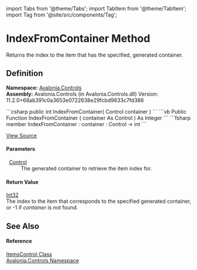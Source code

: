import Tabs from '@theme/Tabs'; 
import TabItem from '@theme/TabItem'; 
import Tag from '@site/src/components/Tag'; 

# IndexFromContainer Method


Returns the index to the item that has the specified, generated container.



## Definition
**Namespace:** <a href="N_Avalonia_Controls">Avalonia.Controls</a>  
**Assembly:** Avalonia.Controls (in Avalonia.Controls.dll) Version: 11.2.0+68ab391c0a3653e0722638e29fcbd9633c7fd386

<Tabs groupId="api-code-preview">
<TabItem value="csharp" label="C#">
```csharp
public int IndexFromContainer(
	Control container
)
```
</TabItem>
<TabItem value="vb" label="VB">
```vb
Public Function IndexFromContainer ( 
	container As Control
) As Integer
```
</TabItem>
<TabItem value="fsharp" label="F#">
```fsharp
member IndexFromContainer : 
        container : Control -> int 
```
</TabItem>
</Tabs>



<a href="https://github.com/AvaloniaUI/Avalonia/tree/master/srcAvalonia.Controls/ItemsControl.cs#L281" title="View the source code">View Source</a>



#### Parameters
<dl><dt>  <a href="T_Avalonia_Controls_Control">Control</a></dt><dd>The generated container to retrieve the item index for.</dd></dl>

#### Return Value
<a href="https://learn.microsoft.com/dotnet/api/system.int32" target="_blank" rel="noopener noreferrer">Int32</a>  
The index to the item that corresponds to the specified generated container, or -1 if *container* is not found.

## See Also


#### Reference
<a href="T_Avalonia_Controls_ItemsControl">ItemsControl Class</a>  
<a href="N_Avalonia_Controls">Avalonia.Controls Namespace</a>  
